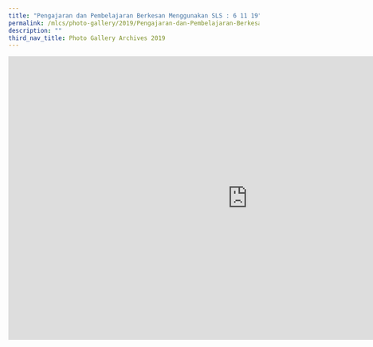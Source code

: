 ```yaml
---
title: "Pengajaran dan Pembelajaran Berkesan Menggunakan SLS : 6 11 19"
permalink: /mlcs/photo-gallery/2019/Pengajaran-dan-Pembelajaran-Berkesan-Menggunakan-SLS-6-11-19/
description: ""
third_nav_title: Photo Gallery Archives 2019
---
```

<iframe allowfullscreen="true" height="569" width="960" frameborder="0" src="https://docs.google.com/presentation/d/e/2PACX-1vQJ7zT0za1nQabHbHcgWUwx2aAM_Pjorx5lRzwSLwnsJ6OGolR4J4FXS53NBG1cWBrjo8mJBvkOVudr/embed?start=false&amp;loop=false&amp;delayms=3000"></iframe>